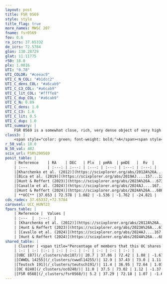 ```yaml
---
layout: post
title: FSR 0569
style: style
title_flag: true
more_names: MWSC 207
fname: fsr0569
fov: 0.6
ra_icrs: 37.65332
de_icrs: 72.5784
glon: 130.28729
glat: 11.11775
r50: 18.0
plx: 1.0816
UTI: "0.78"
UTI_COLOR: "#ceeac9"
UTI_C_N_COL: "#b1dcc2"
UTI_C_dens_COL: "#a6cab9"
UTI_C_C3_COL: "#a6cab9"
UTI_C_lit_COL: "#ffffe8"
UTI_C_dup_COL: "#a6cab9"
UTI_C_N: 0.89
UTI_C_dens: 1.0
UTI_C_C3: 1.0
UTI_C_lit: 0.5
UTI_C_dup: 1.0
UTI_summary: |
    FSR 0569 is a somewhat close, rich, very dense object of very high C3 quality. It is moderately studied in the literature.<br><br>This object shares a very small percentage of members with at least one entry reported in the same catalogue.
class3: |
    <span style="color: green; font-weight: bold;">A</span><span style="color: green; font-weight: bold;">A</span>
r_50_val: 18.0
N_50_val: 482
scix_url: FSR%200569
posit_table: |
    | Reference    | RA    | DEC   | Plx  | pmRA  | pmDE   |  Rv  |
    | :---         | :---: | :---: | :---: | :---: | :---: | :---: |
    |[Kharchenko et al. (2012)](https://scixplorer.org/abs/2012A%26A...543A.156K) | 37.785 | 72.48 | -- | -1.66 | 1.13 | -- |
    |[Bica et al. (2019)](https://scixplorer.org/abs/2019AJ....157...12B) | 37.815 | 72.474 | -- | -- | -- | -- |
    |[Hunt & Reffert (2023)](https://scixplorer.org/abs/2023A%26A...673A.114H) | 37.818 | 72.467 | 1.084 | -1.538 | -1.744 | -23.598 |
    |[Cavallo et al. (2024)](https://scixplorer.org/abs/2024AJ....167...12C) | 37.641 | 72.583 | 1.087 | -- | -- | -- |
    |[Hunt & Reffert (2024)](https://scixplorer.org/abs/2024A%26A...686A..42H) | 37.818 | 72.467 | 1.084 | -1.538 | -1.744 | -23.598 |
    | **UCC** |37.653 | 72.578 | 1.082 | -1.536 | -1.762 | -24.821 | 
cds_radec: 37.65332,+72.5784
carousel: UCC_HUNT23
fpars_table: |
    | Reference |  Values |
    | :---  |  :---:  |
    | [Kharchenko et al. (2012)](https://scixplorer.org/abs/2012A%26A...543A.156K) | `e_bv=1.312, distance=2375, log_age=8.375` |
    | [Hunt & Reffert (2023)](https://scixplorer.org/abs/2023A%26A...673A.114H) | `AV50=1.119, diffAV50=2.19, MOD50=9.713, logAge50=6.727` |
    | [Cavallo et al. (2024)](https://scixplorer.org/abs/2024AJ....167...12C) | `AV50=1.44, dMod50=10.07, logAge50=6.55, [Fe/H]50=-0.32` |
    | [Hunt & Reffert (2024)](https://scixplorer.org/abs/2024A%26A...686A..42H) | `MassJ=446.386` |
shared_table: |
    | Cluster | <span title="Percentage of members that this OC shares with the ones listed">%</span>   | RA   | DEC   | Plx   | pmRA  | pmDE  | Rv | UTI |
    | :-: | :-: |:-: | :-: | :-: | :-: | :-: | :-: | :-: |
    |[UBC 187](/_clusters/ubc187/)| 20.7 | 37.86 | 72.42 | 1.08 | -1.67 | -1.74 | -24.91 |0.0 |
    |[CWWDL 14255](/_clusters/cwwdl14255/)| 12.9 | 37.43 | 73.0 | 1.11 | -1.36 | -1.81 | -26.85 |0.0 |
    |[Teutsch 191](/_clusters/teutsch191/)| 11.4 | 36.95 | 72.64 | 1.07 | -1.32 | -1.47 | -17.0 |0.04 |
    |[OC 0240](/_clusters/oc0240/)| 11.0 | 37.5 | 73.02 | 1.12 | -1.37 | -1.81 | -26.85 |0.0 |
    |[FSR 0568](/_clusters/fsr0568/)| 5.2 | 37.29 | 72.18 | 1.07 | -1.65 | -1.99 | -24.86 |0.42 |
---
```

